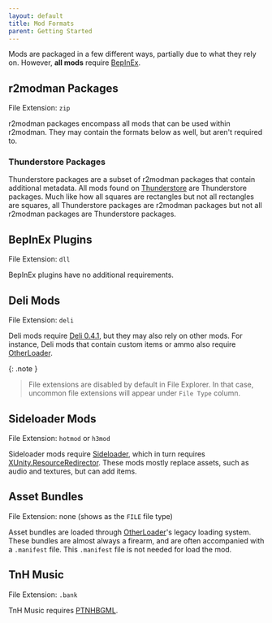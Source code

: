 ```yaml
---
layout: default
title: Mod Formats
parent: Getting Started
---
```


Mods are packaged in a few different ways, partially due to what they rely on. However, **all mods**
require [BepInEx](https://h3vr.thunderstore.io/package/BepInEx/BepInExPack_H3VR/).

## r2modman Packages

File Extension: `zip`

r2modman packages encompass all mods that can be used within r2modman. They may contain the formats below as well, but
aren't required to.

### Thunderstore Packages

Thunderstore packages are a subset of r2modman packages that contain additional metadata. All mods found
on [Thunderstore](https://h3vr.thunderstore.io) are Thunderstore packages. Much like how all squares are rectangles but
not all rectangles are squares, all Thunderstore packages are r2modman packages but not all r2modman packages are
Thunderstore packages.

## BepInEx Plugins

File Extension: `dll`

BepInEx plugins have no additional requirements.

## Deli Mods

File Extension: `deli`

Deli mods require [Deli 0.4.1](https://h3vr.thunderstore.io/package/DeliCollective/Deli/), but they may also rely on
other mods. For instance, Deli mods that contain custom items or ammo also
require [OtherLoader](https://h3vr.thunderstore.io/package/devyndamonster/OtherLoader/).

{: .note }
> File extensions are disabled by default in File Explorer. In that case, uncommon file extensions will appear under `File Type` column.

## Sideloader Mods

File Extension: `hotmod` or `h3mod`

Sideloader mods require [Sideloader](https://h3vr.thunderstore.io/package/denikson/H3VR_Sideloader/), which in turn
requires [XUnity.ResourceRedirector](https://h3vr.thunderstore.io/package/bbepis/XUnity_ResourceRedirector/). These mods
mostly replace assets, such as audio and textures, but can add items.

## Asset Bundles

File Extension: none (shows as the `FILE` file type)

Asset bundles are loaded through [OtherLoader](https://h3vr.thunderstore.io/package/devyndamonster/OtherLoader/)'s
legacy loading system. These bundles are almost always a firearm, and are often accompanied with a `.manifest` file.
This `.manifest` file is not needed for load the mod.

## TnH Music

File Extension: `.bank`

TnH Music requires [PTNHBGML](https://h3vr.thunderstore.io/package/Potatoes/Potatoes_TNH_BGM_Loader/).
